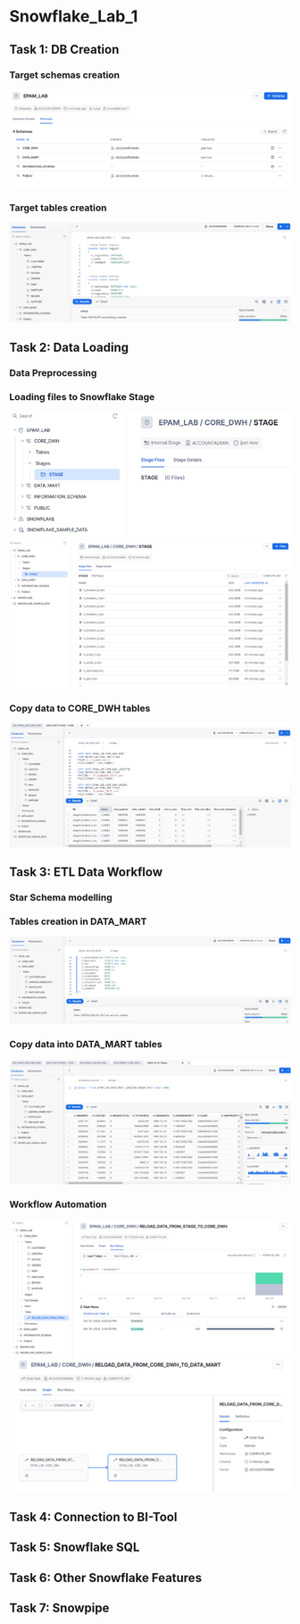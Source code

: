 # Snowflake_Lab_1

## Task 1: DB Creation

### Target schemas creation
![](./screenshots/1-DB-Schemas-creation.png)

### Target tables creation
![](./screenshots/2-Tables-Creation.png)

## Task 2: Data Loading

### Data Preprocessing

### Loading files to Snowflake Stage
![](./screenshots/3-Stage-Creation.png)
![](./screenshots/4-Loading-Files-to-Stage.png)

### Copy data to CORE_DWH tables
![](./screenshots/5-Copy-from-Stage-to-Core-DWH.png)

## Task 3: ETL Data Workflow

### Star Schema modelling

### Tables creation in DATA_MART
![](./screenshots/6-Tables-Creation-Data-Mart.png)

### Copy data into DATA_MART tables
![](./screenshots/7-Inserting-Data-Into-Data-Mart.png)

### Workflow Automation
![](./screenshots/9-Create-scheduled-load-to-Core-Dwh-with-task.png)
![](./screenshots/10-All-tasks-graph.png)


## Task 4: Connection to BI-Tool

## Task 5: Snowflake SQL

## Task 6: Other Snowflake Features

## Task 7: Snowpipe